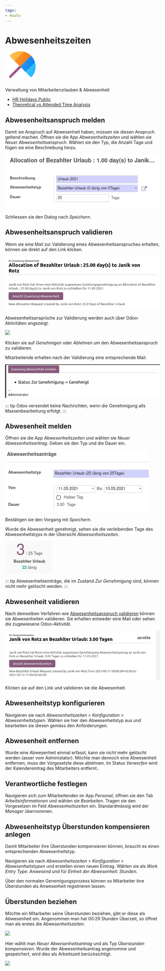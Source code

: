 ```yaml
---
tags:
- HowTo
---
```

# Abwesenheitszeiten
![icons_odoo_hr_holidays](assets/icons_odoo_hr_holidays.png)

Verwaltung von Mitarbeiterurlauben & Abwesenheit

* [HR Holidays Public](HR-Holidays-Public.md)
* [Theoretical vs Attended Time Analysis](Theoretical-vs-Attended-Time-Analysis.md)

## Abwesenheitsanspruch melden

Damit sie Anspruch auf Abwesenheit haben, müssen sie diesen Anspruch geltend machen. Öffnen sie die App *Abwesenheitszeiten* und wählen sie *Neuer Abwesenheitsanspruch*. Wählen sie den Typ, die Anzahl Tage und fügen sie eine Beschreibung hinzu.

![](assets/Abwesenheitszeiten%20Anspruch%20melden.png)

Schliessen sie den Dialog nach *Speichern*.

## Abwesenheitsanspruch validieren

Wenn sie eine Mail zur Validierung eines Abwesenheitsanspruches erhalten, können sie direkt auf den Link klicken.

![](assets/Abwesenheitszeiten%20Anspruch%20Mail.png)

Abwesenheitsansprüche zur Validierung werden auch über Odoo-Aktivitäten angezeigt.

![](assets/Abwesenheitszeiten%20Aktivit%C3%A4t.png)

Klicken sie auf *Genehmigen* oder *Ablehnen* um den Abwesenheitsanspruch zu validieren.

Mitarbeitende erhalten nach der Validierung eine entsprechende Mail.

![](assets/Abwesenheitszeiten%20Mail%20Validierung.png)

::: tip
Odoo versendet keine Nachrichten, wenn die Genehmigung alls Massenbearbeitung erfolgt.
:::

## Abwesenheit melden

Öffnen sie die App *Abwesenheitszeiten* und wählen sie *Neuer Abwesenheitsantrag*. Geben sie den Typ und die Dauer ein.

![](assets/Abwesenheitszeiten%20Abwesenheit%20melden.png)

Bestätigen sie den Vorgang mit *Speichern*.

Wurde die Abwesenheit genehmigt, sehen sie die verleibenden Tage des Abwesenheitstyps in der Übersicht *Abwesenheitszeiten*.

![](assets/Abwesenheitszeiten%20Verleibend.png)

::: tip
Abwesenheitseinträge, die im Zustand *Zur Genehmigung* sind, können nicht mehr gelöscht werden.
:::


## Abwesenheit validieren

Nach demselben Verfahren wie [Abwesenheitsanspruch validieren](#Abwesenheitsanspruch%20validieren) können sie Abwesenheiten validieren. Sie erhalten entweder eine Mail oder sehen die zugewiesene Odoo-Aktivität.

![](assets/Anwesenheitszeiten%20Mail%20Abwesenheit.png)

Klicken sie auf den Link und validieren sie die Abwesenheit.

## Abwesenheitstyp konfigurieren

Navigieren sie nach *Abwesenheitszeiten > Konfiguration > Abwesenheitstypen*. Wählen sie hier den Abwesenheitstyp aus und bearbeiten sie diesen gemäss den Anforderungen.

## Abwesenheit entfernen

Wurde eine Abwesenheit einmal erfasst, kann sie nicht mehr gelöscht werden (asser vom Administator). Möchte man dennoch eine Abwesenheit entfernen, muss der Vorgesetzte diese ablehnen. Im Status *Verworfen* wird der Kalendereintrag des Mitarbeiters entfernt..

## Verantwortliche festlegen

Navigieren sich zum Mitarbeitenden im App *Personal*, öffnen sie den Tab *Arbeitsinformationen* und wählen sie *Bearbeiten*. Tragen sie den Vorgesetzen im Feld *Abwesenheitszeiten* ein. Standardmässig wird der *Manager* übernommen.

## Abwesenheitstyp Überstunden kompensieren anlegen

Damit Mitarbeiter ihre Überstunden kompensieren können, braucht es einen entsprechenden Abwesenheitstyp.

Navigieren sie nach *Abwesenheitszeiten > Konfiguration > Abwesenheitstypen* und erstellen einen neuen Eintrag. Wählen sie als *Work Entry Type*: *Anwesend* und für *Einheit der Abwesenheit*: *Stunden*.

Über den normalen Genemigungsprozess können so Mitarbeiter ihre Überstunden als Anwesenheit registrieren lassen.

## Überstunden beziehen

Möchte ein Mitarbeiter seine Überstunden beziehen, gibt er diese als Abwesenheit ein. Angenommen man hat 00:29 Stunden Überzeit, so öffnet man als erstes die *Abwesenheitszeiten.*

![](assets/Odoo%20Abwesenheit%20%C3%9Cberstunden%20anzeigen.png)

Hier wählt man *Neuer Abwesenheitsantrag* und als Typ *Überstunden kompensieren*. Wurde der Abwesenheitsantrag angenomme und gespeichert, wird dies als Arbeitszeit berücksichtigt.

![](assets/Odoo%20Abwesenheitszeiten%20Abwesenheitsantrag%20erstellen.png)